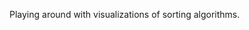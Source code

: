 <!--
 Copyright (c) 2020 Thomas J. Otterson
 
 This software is released under the MIT License.
 https://opensource.org/licenses/MIT
-->

Playing around with visualizations of sorting algorithms.
